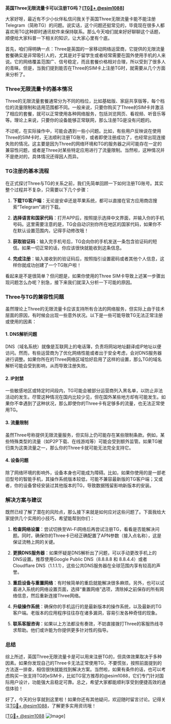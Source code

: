 **英国Three无限流量卡可以注册TG吗？[[TG💪+ @esim1088](https://t.me/s/esim1088)]**

大家好呀，最近有不少小伙伴私信问我关于英国Three无限流量卡能不能注册Telegram（简称TG）的问题。说实话，这个问题还挺常见的，毕竟现在很多人都喜欢用TG这种即时通讯软件来保持联系。那么今天咱们就来好好聊聊这个话题，顺便给大家科普一下相关的知识，让大家心里有个底。

首先，咱们得明确一点：Three是英国的一家移动网络运营商，它提供的无限流量套餐确实是非常吸引人的，尤其是对于留学生或者经常需要在国外使用手机的人来说。它的网络覆盖范围广、信号稳定，而且套餐价格相对合理，所以受到了很多人的青睐。但是，当我们提到能否在Three的SIM卡上注册TG时，就需要从几个方面来分析了。

### Three无限流量卡的基本情况

Three的无限流量套餐通常分为不同的档位，比如基础版、家庭共享版等，每个档位的流量限制和适用范围都不同。一般来说，只要你购买了Three的SIM卡并激活了相应的套餐，就可以正常使用各种网络服务，包括浏览网页、看视频、听音乐等等。理论上来说，只要你的设备能够正常联网，那么注册TG是没有问题的。

不过呢，在实际操作中，可能会遇到一些小问题。比如，有些用户反映说在使用Three的SIM卡时，无法顺利注册TG账号，或者即使注册成功了，也经常出现连接失败的情况。这主要是因为Three的网络环境和TG的服务器之间可能存在一定的兼容性问题，或者是Three对某些特定应用进行了流量限制。当然啦，这种情况并不是绝对的，具体情况还得因人而异。

### TG注册的基本流程

在正式探讨Three与TG的关系之前，我们先简单回顾一下如何注册TG账号。其实整个过程并不复杂，只需要以下几个步骤：

1. **下载TG客户端**：无论是安卓还是苹果系统，都可以直接在官方应用商店搜索“Telegram”进行下载。
   
2. **选择语言和国家代码**：打开APP后，按照提示选择中文界面，并输入你的手机号码。这里需要注意的是，TG会自动识别你所在地区的国家代码，如果你不在默认设置范围内，记得手动修改哦！

3. **获取验证码**：输入完手机号后，TG会向你的手机发送一条包含验证码的短信。如果一切正常的话，你应该很快就能收到这条信息。

4. **完成注册**：输入接收到的验证码后，按照指引设置密码或者其他个人信息，这样你就成功创建了一个TG账户啦！

看起来是不是很简单？但问题是，如果你使用的Three SIM卡导致上述某一步骤出现问题怎么办呢？别急，接下来我们就深入分析一下可能的原因。

### Three与TG的兼容性问题

虽然理论上Three的无限流量卡应该支持所有合法的网络服务，但实际上由于技术层面的原因，有时候会出现一些意外状况。以下是一些可能导致TG无法正常注册或使用的因素：

#### 1. DNS解析问题
DNS（域名系统）就像是互联网上的电话簿，负责将网站地址翻译成IP地址以便访问。然而，有些运营商为了优化网络性能或者出于安全考虑，会对DNS服务器进行调整。如果你所在的Three网络区域恰好启用了这样的设置，那么TG的域名解析可能会受到影响，从而导致注册失败。

#### 2. IP封禁
一些敏感地区或特定时间段内，TG可能会被部分运营商列入黑名单，以防止非法活动的发生。尽管这种情况在国内比较少见，但在国外某些地方却有可能发生。如果你不幸遇到了这种状况，那么即使你的Three卡有足够多的流量，也无法正常使用TG。

#### 3. 流量限制
虽然Three号称提供无限流量服务，但实际上仍可能存在某些限制条款。例如，某些特殊类型的流量（如P2P下载、在线游戏等）可能会受到额外监管。如果TG被归类为这类流量之一，那么你的Three卡就可能无法完全支持它。

#### 4. 设备问题
除了网络环境的影响外，设备本身也可能成为障碍。比如，如果你使用的是一部老旧型号的智能手机，其操作系统版本较低，可能不兼容最新版的TG客户端；又或者，你的设备曾经安装过其他版本的TG，导致数据残留影响新版本的安装。

### 解决方案与建议

既然已经了解了潜在的风险点，那么接下来就是如何应对这些问题了。下面我给大家提供几个实用的小技巧，希望能帮到你们：

1. **检查网络设置**：尝试切换至Wi-Fi网络后再尝试注册TG，看看是否能解决问题。同时，确保你的Three卡已经正确配置了APN参数（接入点名称），这是保证流畅上网的关键。

2. **更换DNS服务器**：如果怀疑是DNS解析出了问题，可以手动更改手机上的DNS设置。推荐使用Google Public DNS（8.8.8.8 和 8.8.4.4）或者Cloudflare DNS（1.1.1.1），这些公共DNS服务器在全球范围内享有较高的声誉。

3. **重启设备与重置网络**：有时候简单的重启就能解决很多麻烦。另外，也可以试着进入系统的网络设置页面，选择“重置网络”选项，清除掉之前保存的所有网络信息，然后重新连接Three网络。

4. **升级操作系统**：确保你的手机运行的是最新版本的操作系统，以及最新的TG客户端。老版本的应用程序往往存在诸多漏洞，容易引发各种奇怪的现象。

5. **联系客服咨询**：如果以上方法都没有奏效，不妨直接拨打Three的客服热线寻求帮助。他们或许能为你提供更多针对性的指导。

### 总结

综上所述，英国Three无限流量卡是可以用来注册TG的，但具体效果取决于多种因素。如果你发现自己的Three卡无法正常使用TG，不要慌张，按照前面提到的方法逐一排查，相信很快就能找到解决方案。当然啦，如果有条件的话，也可以考虑购买一张支持TG的eSIM卡，比如TG官方推荐的@esim1088，它们专门针对国际用户设计，功能强大且稳定可靠。总之，希望大家都能顺利享受到便捷高效的通信体验！

好了，今天的分享就到这里啦！如果你还有其他疑问，欢迎随时留言讨论。记得关注[TG💪+ @esim1088](https://t.me/s/esim1088)，了解更多实用资讯哦！

[[TG💪+ @esim1088](https://t.me/s/esim1088) ![Image](https://i.postimg.cc/4NQfJmqS/Snipaste-2025-05-13-00-14-12.png)]